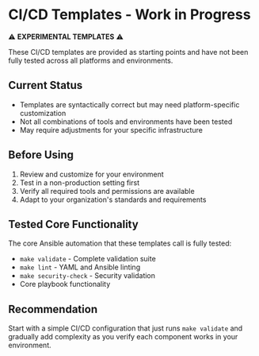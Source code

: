# CI/CD Templates - Work in Progress

⚠️ **EXPERIMENTAL TEMPLATES** ⚠️

These CI/CD templates are provided as starting points and have not been fully tested across all platforms and environments.

## Current Status
- Templates are syntactically correct but may need platform-specific customization
- Not all combinations of tools and environments have been tested
- May require adjustments for your specific infrastructure

## Before Using
1. Review and customize for your environment
2. Test in a non-production setting first
3. Verify all required tools and permissions are available
4. Adapt to your organization's standards and requirements

## Tested Core Functionality
The core Ansible automation that these templates call is fully tested:
- `make validate` - Complete validation suite
- `make lint` - YAML and Ansible linting
- `make security-check` - Security validation
- Core playbook functionality

## Recommendation
Start with a simple CI/CD configuration that just runs `make validate` and gradually add complexity as you verify each component works in your environment.
